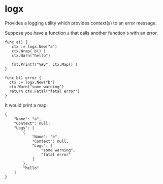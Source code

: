 # logx

Provides a logging utility which provides context(s) to an error message. 

Suppose you have a function `a` that calls another function `b` with an error. 
```
func a() {
   ctx := logx.New("a")
   ctx.Wrap( b() )
   ctx.Warn("hello")

   fmt.Printf("%#v", ctx.Map() )
}

func b() error {
  ctx := logx.New("b")
  ctx.Warn("some warning")
  return ctx.Fatal("fatal error")
}
```

It would print a map:
```
{
    "Name": "a",
    "Context": null,
    "Logs": [
        {
            "Name": "b",
            "Context": null,
            "Logs": [
                "some warning",
                "fatal error"
            ]
        },
        "hello"
    ]
}

```